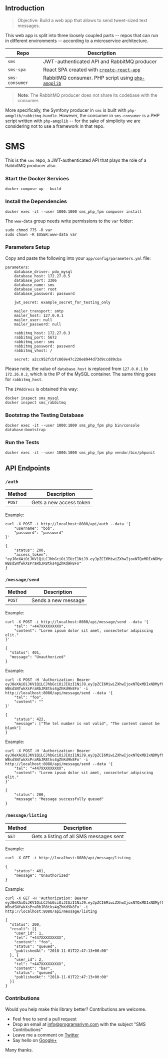 ## Introduction

> Objective: Build a web app that allows to send tweet-sized text messages.

This web app is split into three loosely coupled parts -- repos that can run in different environments -- according to a microservice architecture.

| Repo              | Description                                                                                |
|-------------------|--------------------------------------------------------------------------------------------|
| `sms`             | JWT-authenticated API and RabbitMQ producer                                                |
| `sms-spa`         | React SPA created with [`create-react-app`](https://github.com/facebook/create-react-app)  |
| `sms-consumer`    | RabbitMQ consumer. PHP script using [`php-amqplib`](https://github.com/php-amqplib/php-amqplib)                                                      |

> **Note**: The RabbitMQ producer does not share its codebase with the consumer.

More specifically, the Symfony producer in `sms` is built with `php-amqplib/rabbitmq-bundle`. However, the consumer in `sms-consumer` is a PHP script written with `php-amqplib` -- for the sake of simplicity we are considering not to use a framework in that repo.


# SMS

This is the `sms` repo, a JWT-authenticated API that plays the role of a RabbitMQ producer also.

### Start the Docker Services

    docker-compose up --build

### Install the Dependencies

    docker exec -it --user 1000:1000 sms_php_fpm composer install

The `www-data` group needs write permissions to the `var` folder:

    sudo chmod 775 -R var
    sudo chown -R $USER:www-data var

### Parameters Setup

Copy and paste the following into your `app/config/parameters.yml` file:

    parameters:
        database_driver: pdo_mysql
        database_host: 172.27.0.5
        database_port: 3306
        database_name: sms
        database_user: root
        database_password: password

        jwt_secret: example_secret_for_testing_only

        mailer_transport: smtp
        mailer_host: 127.0.0.1
        mailer_user: null
        mailer_password: null

        rabbitmq_host: 172.27.0.3
        rabbitmq_port: 5672
        rabbitmq_user: sms
        rabbitmq_password: password
        rabbitmq_vhost: /

        secret: a2cc952fcbfc869e47c220e8944d73d9ccd89cba

Please note, the value of `database_host` is replaced from `127.0.0.1` to `172.26.0.2`, which is the IP of the MySQL container. The same thing goes for `rabbitmq_host`.

The `IPAddress` is obtained this way:

    docker inspect sms_mysql
    docker inspect sms_rabbitmq

### Bootstrap the Testing Database

    docker exec -it --user 1000:1000 sms_php_fpm php bin/console database:bootstrap


### Run the Tests

	docker exec -it --user 1000:1000 sms_php_fpm php vendor/bin/phpunit


## API Endpoints

### `/auth`

| Method       | Description                                |
|--------------|--------------------------------------------|
| `POST`        | Gets a new access token                    |

Example:

    curl -X POST -i http://localhost:8080/api/auth --data '{
        "username": "bob",
        "password": "password"
    }'

    {
        "status": 200,
        "access_token": "eyJ0eXAiOiJKV1QiLCJhbGciOiJIUzI1NiJ9.eyJpZCI6MiwiZXhwIjoxNTQxMDIxNDMyfQ.niozdpQJW-WBsdSNfwkXsPraRbJR8tks4gZhKd9k8Fo"
    }

### `/message/send`

| Method       | Description                                |
|--------------|--------------------------------------------|
| `POST`       | Sends a new message                        |

Example:

    curl -X POST -i http://localhost:8080/api/message/send --data '{
        "tel": "+447XXXXXXXXX",
        "content": "Lorem ipsum dolor sit amet, consectetur adipiscing elit."
    }'

    {
      "status": 401,
      "message": "Unauthorized"
    }

Example:

    curl -X POST -H 'Authorization: Bearer eyJ0eXAiOiJKV1QiLCJhbGciOiJIUzI1NiJ9.eyJpZCI6MiwiZXhwIjoxNTQxMDIxNDMyfQ.niozdpQJW-WBsdSNfwkXsPraRbJR8tks4gZhKd9k8Fo' -i http://localhost:8080/api/message/send --data '{
        "tel": "foo",
        "content": ""
    }'

    {
        "status": 422,
        "message": ["The tel number is not valid", "The content cannot be blank"]
    }

Example:

    curl -X POST -H 'Authorization: Bearer eyJ0eXAiOiJKV1QiLCJhbGciOiJIUzI1NiJ9.eyJpZCI6MiwiZXhwIjoxNTQxMDIxNDMyfQ.niozdpQJW-WBsdSNfwkXsPraRbJR8tks4gZhKd9k8Fo' -i http://localhost:8080/api/message/send --data '{
        "tel": "+447XXXXXXXXX",
        "content": "Lorem ipsum dolor sit amet, consectetur adipiscing elit."
    }'

    {
        "status": 200,
        "message": "Message successfully queued"
    }

### `/message/listing`

| Method       | Description                                |
|--------------|--------------------------------------------|
| `GET`        | Gets a listing of all SMS messages sent    |

Example:

    curl -X GET -i http://localhost:8080/api/message/listing

    {
        "status": 401,
        "message": "Unauthorized"
    }

Example:

    curl -X GET -H 'Authorization: Bearer eyJ0eXAiOiJKV1QiLCJhbGciOiJIUzI1NiJ9.eyJpZCI6MiwiZXhwIjoxNTQxMDIxNDMyfQ.niozdpQJW-WBsdSNfwkXsPraRbJR8tks4gZhKd9k8Fo' -i http://localhost:8080/api/message/listing

    {
      "status": 200,
      "result": [{
        "user_id": 1,
        "tel": "+447XXXXXXXXX",
        "content": "foo",
        "status": "queued",
        "publishedAt": "2018-11-01T22:47:13+00:00"
      }, {
        "user_id": 2,
        "tel": "+447XXXXXXXXX",
        "content": "bar",
        "status": "queued",
        "publishedAt": "2018-11-01T22:47:13+00:00"
      }]
    }

### Contributions

Would you help make this library better? Contributions are welcome.

- Feel free to send a pull request
- Drop an email at info@programarivm.com with the subject "SMS Contributions"
- Leave me a comment on [Twitter](https://twitter.com/programarivm)
- Say hello on [Google+](https://plus.google.com/+Programarivm)

Many thanks.
